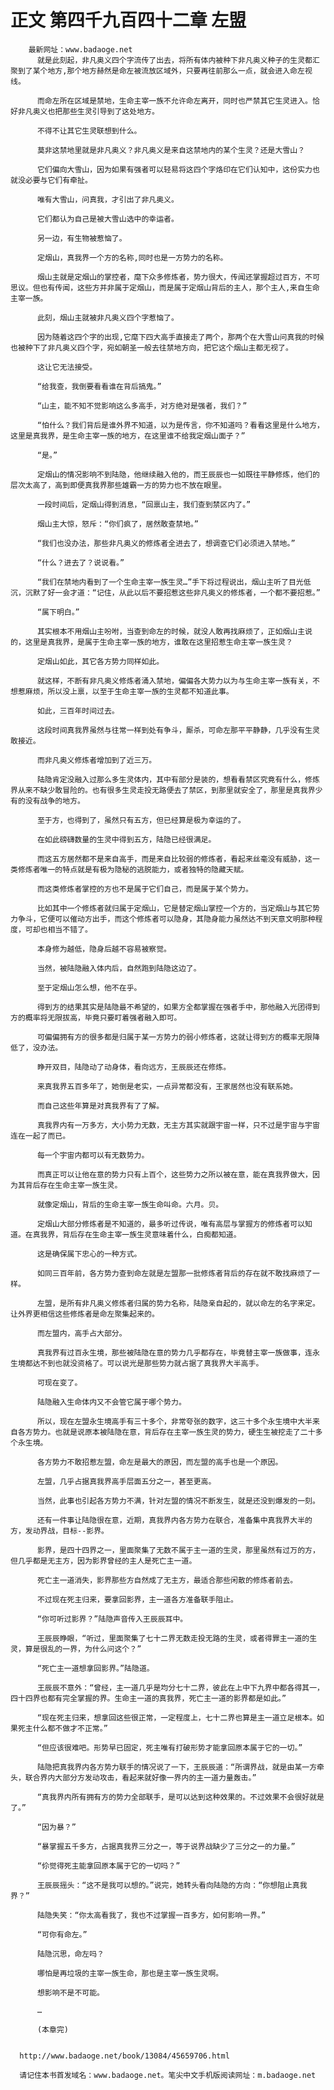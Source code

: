 # 正文 第四千九百四十二章 左盟
        最新网址：www.badaoge.net
          就是此刻起，非凡奥义四个字流传了出去，将所有体内被种下非凡奥义种子的生灵都汇聚到了某个地方,那个地方赫然是命左被流放区域外，只要再往前那么一点，就会进入命左视线。
      
          而命左所在区域是禁地，生命主宰一族不允许命左离开，同时也严禁其它生灵进入。恰好非凡奥义也把那些生灵引导到了这处地方。
      
          不得不让其它生灵联想到什么。
      
          莫非这禁地里就是非凡奥义？非凡奥义是来自这禁地内的某个生灵？还是大雪山？
      
          它们偏向大雪山，因为如果有强者可以轻易将这四个字烙印在它们认知中，这份实力也就没必要与它们有牵扯。
      
          唯有大雪山，问真我，才引出了非凡奥义。
      
          它们都认为自己是被大雪山选中的幸运者。
      
          另一边，有生物被惹恼了。
      
          定烟山，真我界一个方的名称,同时也是一方势力的名称。
      
          烟山主就是定烟山的掌控者，麾下众多修炼者，势力很大，传闻还掌握超过百方，不可思议。但也有传闻，这些方并非属于定烟山，而是属于定烟山背后的主人，那个主人,来自生命主宰一族。
      
          此刻，烟山主就被非凡奥义四个字惹恼了。
      
          因为随着这四个字的出现,它麾下四大高手直接走了两个，那两个在大雪山问真我的时候也被种下了非凡奥义四个字，宛如朝圣一般去往禁地方向，把它这个烟山主都无视了。
      
          这让它无法接受。
      
          “给我查，我倒要看看谁在背后搞鬼。”
      
          “山主，能不知不觉影响这么多高手，对方绝对是强者，我们？”
      
          “怕什么？我们背后是谁外界不知道，以为是传言，你不知道吗？看看这里是什么地方，这里是真我界，是生命主宰一族的地方，在这里谁不给我定烟山面子？”
      
          “是。”
      
          定烟山的情况影响不到陆隐，他继续融入他的，而王辰辰也一如既往平静修炼，他们的层次太高了，高到即便真我界那些雄霸一方的势力也不放在眼里。
      
          一段时间后，定烟山得到消息，“回禀山主，我们查到禁区内了。”
      
          烟山主大惊，怒斥：“你们疯了，居然敢查禁地。”
      
          “我们也没办法，那些非凡奥义的修炼者全进去了，想调查它们必须进入禁地。”
      
          “什么？进去了？说说看。”
      
          “我们在禁地内看到了一个生命主宰一族生灵…”手下将过程说出，烟山主听了目光低沉，沉默了好一会才道：“记住，从此以后不要招惹这些非凡奥义的修炼者，一个都不要招惹。”
      
          “属下明白。”
      
          其实根本不用烟山主吩咐，当查到命左的时候，就没人敢再找麻烦了，正如烟山主说的，这里是真我界，是属于生命主宰一族的地方，谁敢在这里招惹生命主宰一族生灵？
      
          定烟山如此，其它各方势力同样如此。
      
          就这样，不断有非凡奥义修炼者涌入禁地，偏偏各大势力以为与生命主宰一族有关，不想惹麻烦，所以没上禀，以至于生命主宰一族的生灵都不知道此事。
      
          如此，三百年时间过去。
      
          这段时间真我界虽然与往常一样到处有争斗，厮杀，可命左那平平静静，几乎没有生灵敢接近。
      
          而非凡奥义修炼者增加到了近三万。
      
          陆隐肯定没融入过那么多生灵体内，其中有部分是装的，想看看禁区究竟有什么，修炼界从来不缺少敢冒险的。也有很多生灵走投无路便去了禁区，到那里就安全了，那里是真我界少有的没有战争的地方。
      
          至于方，也得到了，虽然只有五方，但已经算是极为幸运的了。
      
          在如此磅礴数量的生灵中得到五方，陆隐已经很满足。
      
          而这五方居然都不是来自高手，而是来自比较弱的修炼者，看起来丝毫没有威胁，这一类修炼者唯一的特点就是有极为隐秘的逃脱能力，或者独特的隐藏天赋。
      
          而这类修炼者掌控的方也不是属于它们自己，而是属于某个势力。
      
          比如其中一个修炼者就归属于定烟山，它是替定烟山掌控一个方的，当定烟山与其它势力争斗，它便可以催动方出手，而这个修炼者可以隐身，其隐身能力虽然达不到天意文明那种程度，可却也相当不错了。
      
          本身修为越低，隐身后越不容易被察觉。
      
          当然，被陆隐融入体内后，自然跑到陆隐这边了。
      
          至于定烟山怎么想，他不在乎。
      
          得到方的结果其实是陆隐最不希望的，如果方全都掌握在强者手中，那他融入光团得到方的概率将无限拔高，毕竟只要盯着强者融入即可。
      
          可偏偏拥有方的很多都是归属于某一方势力的弱小修炼者，这就让得到方的概率无限降低了，没办法。
      
          睁开双目，陆隐动了动身体，看向远方，王辰辰还在修炼。
      
          来真我界五百多年了，她倒是老实，一点异常都没有，王家居然也没有联系她。
      
          而自己这些年算是对真我界有了了解。
      
          真我界内有一万多方，大小势力无数，无主方其实就跟宇宙一样，只不过是宇宙与宇宙连在一起了而已。
      
          每一个宇宙内都可以有无数势力。
      
          而真正可以让他在意的势力只有上百个，这些势力之所以被在意，能在真我界做大，因为其背后存在生命主宰一族生灵。
      
          就像定烟山，背后的生命主宰一族生命叫命。六月。贝。
      
          定烟山大部分修炼者是不知道的，最多听过传说，唯有高层与掌握方的修炼者可以知道。在真我界，背后存在生命主宰一族生灵意味着什么，白痴都知道。
      
          这是确保属下忠心的一种方式。
      
          如同三百年前，各方势力查到命左就是左盟那一批修炼者背后的存在就不敢找麻烦了一样。
      
          左盟，是所有非凡奥义修炼者归属的势力名称，陆隐亲自起的，就以命左的名字来定。让外界更相信这些修炼者是命左聚集起来的。
      
          而左盟内，高手占大部分。
      
          真我界有过百永生境，那些被陆隐在意的势力几乎都存在，毕竟替主宰一族做事，连永生境都达不到也就没资格了。可以说光是那些势力就占据了真我界大半高手。
      
          可现在变了。
      
          陆隐融入生命体内又不会管它属于哪个势力。
      
          所以，现在左盟永生境高手有三十多个，非常夸张的数字，这三十多个永生境中大半来自各方势力。也就是说原本被陆隐在意，背后存在主宰一族生灵的势力，硬生生被挖走了二十多个永生境。
      
          各方势力不敢招惹左盟，命左是最大的原因，而左盟的高手也是一个原因。
      
          左盟，几乎占据真我界高手层面五分之一，甚至更高。
      
          当然，此事也引起各方势力不满，针对左盟的情况不断发生，就是还没到爆发的一刻。
      
          还有一件事让陆隐很在意，近期，真我界内各方势力在联合，准备集中真我界大半的方，发动界战，目标--影界。
      
          影界，是四十四界之一，里面聚集了无数不属于主一道的生灵，那里虽然有过万的方，但几乎都是无主方，因为影界曾经的主人是死亡主一道。
      
          死亡主一道消失，影界那些方自然成了无主方，最适合那些闲散的修炼者前去。
      
          不过现在死主归来，要拿回影界，主一道各方准备联手阻止。
      
          “你可听过影界？”陆隐声音传入王辰辰耳中。
      
          王辰辰睁眼，“听过，里面聚集了七十二界无数走投无路的生灵，或者得罪主一道的生灵，算是很乱的一界，为什么问这个？”
      
          “死亡主一道想拿回影界。”陆隐道。
      
          王辰辰不意外：“曾经，主一道几乎是均分七十二界，彼此在上中下九界中都各得其一，四十四界也都有完全掌握的界。生命主一道的真我界，死亡主一道的影界都是如此。”
      
          “现在死主归来，想拿回这些很正常，一定程度上，七十二界也算是主一道立足根本。如果死主什么都不做才不正常。”
      
          “但应该很难吧。形势早已固定，死主唯有打破形势才能拿回原本属于它的一切。”
      
          陆隐把真我界内各方势力联手的情况说了一下，王辰辰道：“所谓界战，就是由某一方牵头，联合界内大部分方发动攻击，看起来就好像一界内的主一道力量轰击。”
      
          “真我界内所有拥有方的势力全部联手，是可以达到这种效果的。不过效果不会很好就是了。”
      
          “因为暴？”
      
          “暴掌握五千多方，占据真我界三分之一，等于说界战缺少了三分之一的力量。”
      
          “伱觉得死主能拿回原本属于它的一切吗？”
      
          王辰辰摇头：“这不是我可以想的。”说完，她转头看向陆隐的方向：“你想阻止真我界？”
      
          陆隐失笑：“你太高看我了，我也不过掌握一百多方，如何影响一界。”
      
          “可你有命左。”
      
          陆隐沉思，命左吗？
      
          哪怕是再垃圾的主宰一族生命，那也是主宰一族生灵啊。
      
          想影响不是不可能。
      
          …
      
          (本章完)
      
      
      http://www.badaoge.net/book/13084/45659706.html
      
      请记住本书首发域名：www.badaoge.net。笔尖中文手机版阅读网址：m.badaoge.net